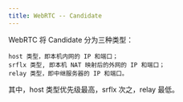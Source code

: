 ```yaml
---
title: WebRTC -- Candidate
---
```



WebRTC 将 Candidate 分为三种类型：
```
host 类型，即本机内网的 IP 和端口；
srflx 类型, 即本机 NAT 映射后的外网的 IP 和端口；
relay 类型，即中继服务器的 IP 和端口。
```

其中，host 类型优先级最高，srflx 次之，relay 最低。


